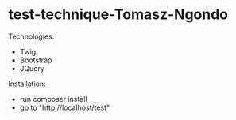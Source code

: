 # test-technique-Tomasz-Ngondo

Technologies:
 - Twig
 - Bootstrap
 - JQuery

 Installation:
 - run composer install
 - go to "http://localhost/test"
